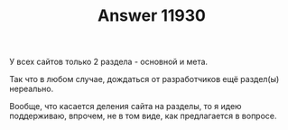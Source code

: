 ﻿---
title: "Answer 11930"
se.owner.user_id: 178988
se.owner.display_name: "Qwertiy"
se.owner.link: "https://ru.meta.stackoverflow.com/users/178988/qwertiy"
se.answer_id: 11930
se.question_id: 11929
se.post_type: answer
se.is_accepted: True
---
<p>У всех сайтов только 2 раздела - основной и мета.</p>
<p>Так что в любом случае, дождаться от разработчиков ещё раздел(ы) нереально.</p>
<p>Вообще, что касается деления сайта на разделы, то я идею поддерживаю, впрочем, не в том виде, как предлагается в вопросе.</p>
